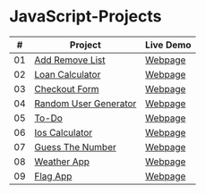 # JavaScript-Projects

|  #  | Project                                                                                 | Live Demo                                                           |
| :-: | --------------------------------------------------------------------------------------- | ------------------------------------------------------------------- |
| 01  | [Add Remove List](https://yasin-yilmazz.github.io/Add-Remove-List/)                     | [Webpage](https://yasin-yilmazz.github.io/Add-Remove-List/)         |
| 02  | [Loan Calculator](https://yasin-yilmazz.github.io/Loan--Calculator/)                    | [Webpage](https://yasin-yilmazz.github.io/Loan--Calculator/)        |
| 03  | [Checkout Form](https://yasin-yilmazz.github.io/checkout-form/)                         | [Webpage](https://yasin-yilmazz.github.io/checkout-form/)           |
| 04  | [Random User Generator](https://yasin-yilmazz.github.io/Basic-Random-User-Generator/)   | [Webpage](https://yasin-yilmazz.github.io/Basic-Random-User-Generator/)|
| 05  | [To-Do](https://todo-app2-3326.netlify.app/)                                            | [Webpage](https://todo-app2-3326.netlify.app/)                      |
| 06  | [Ios Calculator](https://calculator-3326.netlify.app/)                                  | [Webpage](https://calculator-3326.netlify.app/)                     |
| 07  | [Guess The Number](https://guess-the-number-yase.netlify.app/)                          | [Webpage](https://guess-the-number-yase.netlify.app/)               |
| 08  | [Weather App](https://weather-app-3326.netlify.app/)                                    | [Webpage](https://weather-app-3326.netlify.app/)                    |
| 09  | [Flag App](https://yasin-yilmazz.github.io/Flag-App/)                                   | [Webpage](https://yasin-yilmazz.github.io/Flag-App/)                |
